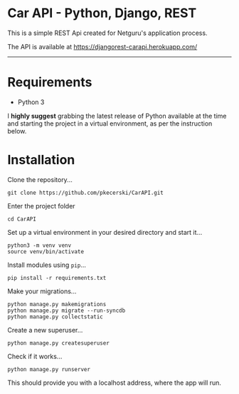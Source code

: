 # Car API - Python, Django, REST

This is a simple REST Api created for Netguru's application process.

The API is available at https://djangorest-carapi.herokuapp.com/

----

# Requirements

* Python 3

I **highly suggest** grabbing the latest release of Python available at the time and starting the project in a virtual environment, as per the instruction below.

# Installation

Clone the repository...

    git clone https://github.com/pkecerski/CarAPI.git

Enter the project folder

    cd CarAPI

Set up a virtual environment in your desired directory and start it...

    python3 -m venv venv
    source venv/bin/activate

Install modules using `pip`...

    pip install -r requirements.txt

Make your migrations...
    
    python manage.py makemigrations
    python manage.py migrate --run-syncdb
    python manage.py collectstatic

Create a new superuser...

    python manage.py createsuperuser

Check if it works...

    python manage.py runserver

This should provide you with a localhost address, where the app will run.